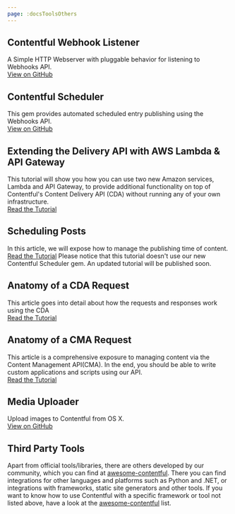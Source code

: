 ```yaml
---
page: :docsToolsOthers
---
```


## Contentful Webhook Listener

A Simple HTTP Webserver with pluggable behavior for listening to Webhooks API.<br>
[View on GitHub](https://github.com/contentful/contentful-webhook-listener.rb)

## Contentful Scheduler

This gem provides automated scheduled entry publishing using the Webhooks API.<br>
[View on GitHub](https://github.com/contentful/contentful-scheduler.rb)

## Extending the Delivery API with AWS Lambda & API Gateway

This tutorial will show you how you can use two new Amazon services, Lambda and API Gateway, to provide additional functionality on top of Contentful's Content Delivery API (CDA) without running any of your own infrastructure.<br>
[Read the Tutorial](/developers/docs/tutorials/general/delivery-api-lambda-and-api-gateway/)

## Scheduling Posts

In this article, we will expose how to manage the publishing time of content.<br>
[Read the Tutorial](/developers/docs/tutorials/general/scheduling-posts/)
Please notice that this tutorial doesn't use our new Contentful Scheduler gem. An updated tutorial will be published soon.

## Anatomy of a CDA Request

This article goes into detail about how the requests and responses work using the CDA<br>
[Read the Tutorial](/developers/docs/tutorials/general/anatomy-cda-request/)

## Anatomy of a CMA Request

This article is a comprehensive exposure to managing content via the Content Management API(CMA). In the end, you should be able to write custom applications and scripts using our API.<br>
[Read the Tutorial](/developers/docs/tutorials/general/anatomy-cma-request/)

## Media Uploader

Upload images to Contentful from OS X.<br>
[View on GitHub](https://github.com/contentful/image-uploader-app)

## Third Party Tools

Apart from official tools/libraries, there are others developed by our community, which you can find at [awesome-contentful](https://github.com/contentful-labs/awesome-contentful).
There you can find integrations for other languages and platforms such as Python and .NET, or integrations with frameworks, static site generators and other tools.
If you want to know how to use Contentful with a specific framework or tool not listed above, have a look at the [awesome-contentful](https://github.com/contentful-labs/awesome-contentful) list.
